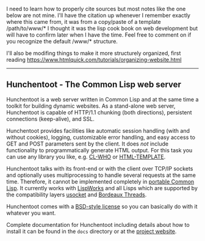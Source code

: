 I need to learn how to properly cite sources but most notes like the one below are not mine. I'll have the citation up whenever I remember exactly where this came from, it was from a copy/paste of a template /path/to/www/* I thought it was the lisp cook book on web development but will have to confirm later when I have the time. Feel free to comment on if you recognize the default /www/* structure.

I'll also be modifing things to make it more structurely organized, first reading https://www.htmlquick.com/tutorials/organizing-website.html

----------------------------------------
Hunchentoot - The Common Lisp web server
----------------------------------------

Hunchentoot is a web server written in Common Lisp and at the same
time a toolkit for building dynamic websites.  As a stand-alone web
server, Hunchentoot is capable of HTTP/1.1 chunking (both directions),
persistent connections (keep-alive), and SSL.

Hunchentoot provides facilities like automatic session handling (with
and without cookies), logging, customizable error handling, and easy
access to GET and POST parameters sent by the client. It does *not*
include functionality to programmatically generate HTML output. For
this task you can use any library you like,
e.g. [CL-WHO](https://github.com/edicl/cl-who/) or
[HTML-TEMPLATE](https://github.com/edicl/html-template/).

Hunchentoot talks with its front-end or with the client over TCP/IP
sockets and optionally uses multiprocessing to handle several requests
at the same time.  Therefore, it cannot be implemented completely in
[portable Common
Lisp](http://www.lispworks.com/documentation/HyperSpec/Front/index.htm).
It currently works with [LispWorks](http://www.lispworks.com/) and all
Lisps which are supported by the compatibility layers
[usocket](http://common-lisp.net/project/usocket/) and [Bordeaux
Threads](http://common-lisp.net/project/bordeaux-threads/).

Hunchentoot comes with a [BSD-style
license](http://www.opensource.org/licenses/bsd-license.php) so you
can basically do with it whatever you want.

Complete documentation for Hunchentoot including details about how to
install it can be found in the `docs` directory or at the [project
website](https://edicl.github.io/hunchentoot/).
